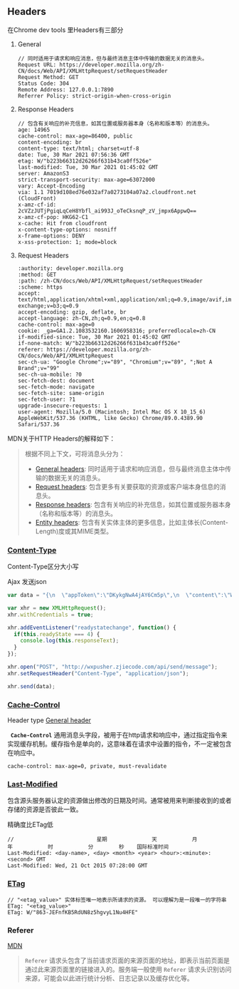 ## Headers

在Chrome dev tools 里Headers有三部分

1. General

   ```http
   // 同时适用于请求和响应消息，但与最终消息主体中传输的数据无关的消息头。
   Request URL: https://developer.mozilla.org/zh-CN/docs/Web/API/XMLHttpRequest/setRequestHeader
   Request Method: GET
   Status Code: 304 
   Remote Address: 127.0.0.1:7890
   Referrer Policy: strict-origin-when-cross-origin
   ```

2. Response Headers

   ```http
   // 包含有关响应的补充信息，如其位置或服务器本身（名称和版本等）的消息头。
   age: 14965
   cache-control: max-age=86400, public
   content-encoding: br
   content-type: text/html; charset=utf-8
   date: Tue, 30 Mar 2021 07:56:36 GMT
   etag: W/"b223b66312d26266f631b43ca0ff526e"
   last-modified: Tue, 30 Mar 2021 01:45:02 GMT
   server: AmazonS3
   strict-transport-security: max-age=63072000
   vary: Accept-Encoding
   via: 1.1 7019d108ed76e032af7a0273104a07a2.cloudfront.net (CloudFront)
   x-amz-cf-id: 2cVZzJUTjPgiqLqCeH8Ybfl_ai993J_oTeCksnqP_zV_jmpx6AppwQ==
   x-amz-cf-pop: HKG62-C1
   x-cache: Hit from cloudfront
   x-content-type-options: nosniff
   x-frame-options: DENY
   x-xss-protection: 1; mode=block
   ```

3. Request Headers

   ```http
   :authority: developer.mozilla.org
   :method: GET
   :path: /zh-CN/docs/Web/API/XMLHttpRequest/setRequestHeader
   :scheme: https
   accept: text/html,application/xhtml+xml,application/xml;q=0.9,image/avif,image/webp,image/apng,*/*;q=0.8,application/signed-exchange;v=b3;q=0.9
   accept-encoding: gzip, deflate, br
   accept-language: zh-CN,zh;q=0.9,en;q=0.8
   cache-control: max-age=0
   cookie: _ga=GA1.2.1083532160.1606958316; preferredlocale=zh-CN
   if-modified-since: Tue, 30 Mar 2021 01:45:02 GMT
   if-none-match: W/"b223b66312d26266f631b43ca0ff526e"
   referer: https://developer.mozilla.org/zh-CN/docs/Web/API/XMLHttpRequest
   sec-ch-ua: "Google Chrome";v="89", "Chromium";v="89", ";Not A Brand";v="99"
   sec-ch-ua-mobile: ?0
   sec-fetch-dest: document
   sec-fetch-mode: navigate
   sec-fetch-site: same-origin
   sec-fetch-user: ?1
   upgrade-insecure-requests: 1
   user-agent: Mozilla/5.0 (Macintosh; Intel Mac OS X 10_15_6) AppleWebKit/537.36 (KHTML, like Gecko) Chrome/89.0.4389.90 Safari/537.36
   ```

MDN关于HTTP Headers的解释如下：

> 根据不同上下文，可将消息头分为：
>
> - [General headers](https://developer.mozilla.org/en-US/docs/Glossary/General_header): 同时适用于请求和响应消息，但与最终消息主体中传输的数据无关的消息头。
> - [Request headers](https://developer.mozilla.org/en-US/docs/Glossary/Request_header): 包含更多有关要获取的资源或客户端本身信息的消息头。
> - [Response headers](https://developer.mozilla.org/en-US/docs/Glossary/Response_header): 包含有关响应的补充信息，如其位置或服务器本身（名称和版本等）的消息头。
> - [Entity headers](https://developer.mozilla.org/en-US/docs/Glossary/Entity_header): 包含有关实体主体的更多信息，比如主体长(Content-Length)度或其MIME类型。



### [Content-Type](https://developer.mozilla.org/zh-CN/docs/Web/HTTP/Headers/Content-Type)

Content-Type区分大小写

Ajax 发送json

```js
var data = "{\n  \"appToken\":\"DKykgNwA4jAY6Cm5p\",\n  \"content\":\"Wxpusher祝你中秋节快乐!\",\n  \"summary\":\"消息摘要\",//消息摘要，显示在微信聊天页面或者模版消息卡片上，限制长度100，可以不传，不传默认截取content前面的内容。\n  \"contentType\":1,//内容类型 1表示文字  2表示html(只发送body标签内部的数据即可，不包括body标签) 3表示markdown \n  \"topicIds\":[ //发送目标的topicId，是一个数组！！！，也就是群发，使用uids单发的时候， 可以不传。\n      123\n  ],\n  \"uids\":[//发送目标的UID，是一个数组。注意uids和topicIds可以同时填写，也可以只填写一个。\n      \"UID_2UELgrdHdG2th1pyAd\"\n  ],\n  \"url\":\"http://wxpusher.zjiecode.com\" //原文链接，可选参数\n}";

var xhr = new XMLHttpRequest();
xhr.withCredentials = true;

xhr.addEventListener("readystatechange", function() {
  if(this.readyState === 4) {
    console.log(this.responseText);
  }
});

xhr.open("POST", "http://wxpusher.zjiecode.com/api/send/message");
xhr.setRequestHeader("Content-Type", "application/json");

xhr.send(data);
```

### [Cache-Control](https://developer.mozilla.org/zh-CN/docs/Web/HTTP/Headers/Cache-Control)

Header type [General header](https://developer.mozilla.org/en-US/docs/Glossary/General_header)

**` Cache-Control`**  通用消息头字段，被用于在http请求和响应中，通过指定指令来实现缓存机制。缓存指令是单向的，这意味着在请求中设置的指令，不一定被包含在响应中。

```http
cache-control: max-age=0, private, must-revalidate
```

### [Last-Modified](https://developer.mozilla.org/zh-CN/docs/Web/HTTP/Headers/Last-Modified)

包含源头服务器认定的资源做出修改的日期及时间。通常被用来判断接收到的或者存储的资源是否彼此一致。

精确度比ETag低

```http
// 							星期				天			月				年			时			分        秒    国际标准时间
Last-Modified: <day-name>, <day> <month> <year> <hour>:<minute>:<second> GMT
Last-Modified: Wed, 21 Oct 2015 07:28:00 GMT
```

### [ETag](https://developer.mozilla.org/zh-CN/docs/Web/HTTP/Headers/ETag)

```http
// "<etag_value>" 实体标签唯一地表示所请求的资源。 可以理解为是一段唯一的字符串
ETag: "<etag_value>"
ETag: W/"863-JEFnfKB5RdUN8z5hgvyL1Nu4HFE"
```



### Referer

[MDN](https://developer.mozilla.org/zh-CN/docs/Web/HTTP/Headers/Referer)

> `Referer` 请求头包含了当前请求页面的来源页面的地址，即表示当前页面是通过此来源页面里的链接进入的。服务端一般使用 `Referer` 请求头识别访问来源，可能会以此进行统计分析、日志记录以及缓存优化等。

